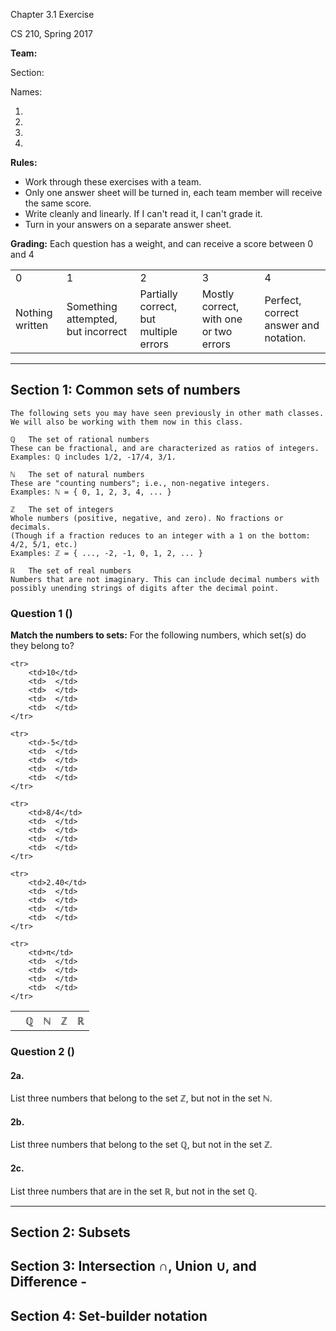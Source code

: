 Chapter 3.1 Exercise		

CS 210, Spring 2017

**Team:**

Section:

Names:

1. 
2. 
3. 
4. 

**Rules:** 

* Work through these exercises with a team. 
* Only one answer sheet will be turned in, each team member will receive the same score. 
* Write cleanly and linearly. If I can't read it, I can't grade it.
* Turn in your answers on a separate answer sheet.

**Grading:** Each question has a weight, and can receive a score between 0 and 4

<table>
<tr>
<td>0</td>
<td>1</td>
<td>2</td>
<td>3</td>
<td>4</td>
</tr>
<tr>
<td>Nothing written</td>
<td>Something attempted, but incorrect</td>
<td>Partially correct, but multiple errors</td>
<td>Mostly correct, with one or two errors</td>
<td>Perfect, correct answer and notation.</td>
</tr>
</table>

---

## Section 1: Common sets of numbers

    The following sets you may have seen previously in other math classes.
    We will also be working with them now in this class.  
    
    ℚ   The set of rational numbers   
    These can be fractional, and are characterized as ratios of integers.
    Examples: ℚ includes 1/2, -17/4, 3/1.
    
    ℕ   The set of natural numbers    
    These are "counting numbers"; i.e., non-negative integers.
    Examples: ℕ = { 0, 1, 2, 3, 4, ... }
   
    ℤ   The set of integers           
    Whole numbers (positive, negative, and zero). No fractions or decimals.
    (Though if a fraction reduces to an integer with a 1 on the bottom: 4/2, 5/1, etc.)
    Examples: ℤ = { ..., -2, -1, 0, 1, 2, ... }
    
    ℝ   The set of real numbers       
    Numbers that are not imaginary. This can include decimal numbers with 
    possibly unending strings of digits after the decimal point.

### Question 1 ()

**Match the numbers to sets:** For the following numbers, which set(s) do they belong to?

<table>
    <tr>
        <th></th>
        <th>ℚ</th>
        <th>ℕ</th>
        <th>ℤ</th>
        <th>ℝ</th>
    </tr>
    
    <tr>
        <td>10</td>
        <td>  </td>
        <td>  </td>
        <td>  </td>
        <td>  </td>
    </tr>
    
    <tr>
        <td>-5</td>
        <td>  </td>
        <td>  </td>
        <td>  </td>
        <td>  </td>
    </tr>
    
    <tr>
        <td>8/4</td>
        <td>  </td>
        <td>  </td>
        <td>  </td>
        <td>  </td>
    </tr>
    
    <tr>
        <td>2.40</td>
        <td>  </td>
        <td>  </td>
        <td>  </td>
        <td>  </td>
    </tr>
    
    <tr>
        <td>π</td>
        <td>  </td>
        <td>  </td>
        <td>  </td>
        <td>  </td>
    </tr>
</table>

### Question 2 ()

#### 2a.

List three numbers that belong to the set ℤ, but not in the set ℕ.

#### 2b.

List three numbers that belong to the set ℚ, but not in the set ℤ.

#### 2c.

List three numbers that are in the set ℝ, but not in the set ℚ.

---

## Section 2: Subsets

## Section 3: Intersection ∩, Union ∪, and Difference -

## Section 4: Set-builder notation
